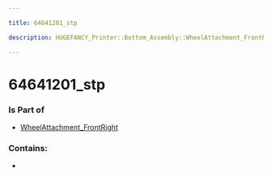 ```yaml
---

title: 64641201_stp

description: HUGEFANCY_Printer::Bottom_Assembly::WheelAttachment_FrontRight::64641201_stp

---
```

# 64641201_stp
<script>
    var geoarray = '{"64641201_stp": {}}';
</script>
<script>
    var basepath = '/assets/HUGEFANCY_Printer/Bottom_Assembly/WheelAttachment_FrontRight/';
</script>
<link rel="stylesheet" href="/css/container.css">

<div id="container"></div>

<!-- these are the required scripts for the three.js scene -->
<script src="/lib/three.min.js"></script>
<script src="/lib/OrbitControls.js"></script>
<script src="/lib/RectAreaLightUniformsLib.js"></script>
<!-- this is your app's lib file -->
<script src="/lib/triceratops_app.js"></script>
### Is Part of
- [WheelAttachment_FrontRight](../WheelAttachment_FrontRight)  

### Contains:
- [](./64641201_stp/)

